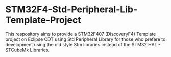 # STM32F4-Std-Peripheral-Lib-Template-Project

This respository aims to provide a STM32F407 (DiscoveryF4) Template project on Eclipse CDT using Std Peripheral Library for those who prefere to development using the old style Stm libraries instead of the STM32 HAL - STCubeMx Libraries.
